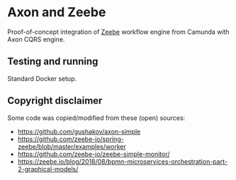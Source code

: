 Axon and Zeebe
===

Proof-of-concept integration of [Zeebe](https://docs.zeebe.io/introduction/quickstart.html) workflow
engine from Camunda with Axon CQRS engine.

Testing and running
---

Standard Docker setup.

Copyright disclaimer
---

Some code was copied/modified from these (open) sources:

- https://github.com/gushakov/axon-simple
- https://github.com/zeebe-io/spring-zeebe/blob/master/examples/worker
- https://github.com/zeebe-io/zeebe-simple-monitor/
- https://zeebe.io/blog/2018/08/bpmn-microservices-orchestration-part-2-graphical-models/

